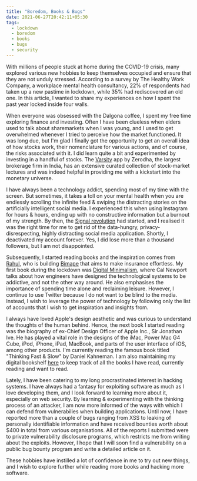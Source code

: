```yaml
---
title: "Boredom, Books & Bugs"
date: 2021-06-27T20:42:11+05:30
tags:
  - lockdown
  - boredom
  - books
  - bugs
  - security
---
```


With millions of people stuck at home during the COVID-19 crisis, many explored various new hobbies to keep themselves occupied and ensure that they are not unduly stressed. According to a survey by The Healthy Work Company, a workplace mental health consultancy, 22% of respondents had taken up a new pastime in lockdown, while 35% had rediscovered an old one. In this article, I wanted to share my experiences on how I spent the past year locked inside four walls.

When everyone was obsessed with the Dalgona coffee, I spent my free time exploring finance and investing. Often I have been clueless when elders used to talk about sharemarkets when I was young, and I used to get overwhelmed whenever I tried to perceive how the market functioned. It was long due, but I'm glad I finally got the opportunity to get an overall idea of how stocks work, their nomenclature for various actions, and of course, the risks associated with it. I did learn quite a bit and experimented by investing in a handful of stocks. The [Varsity](https://zerodha.com/varsity/) app by Zerodha, the largest brokerage firm in India, has an extensive curated collection of stock-market lectures and was indeed helpful in providing me with a kickstart into the monetary universe.

I have always been a technology addict, spending most of my time with the screen. But sometimes, it takes a toll on your mental health when you are endlessly scrolling the infinite feed & swiping the distracting stories on the artificially intelligent social media. I experienced this when using Instagram for hours & hours, ending up with no constructive information but a burnout of my strength. By then, the [Signal revolution](https://www.ibtimes.com/signal-telegram-apps-are-booming-thanks-whatsapps-facebook-deal-3119978) had started, and I realised it was the right time for me to get rid of the data-hungry, privacy-disrespecting, highly distracting social media application. Shortly, I deactivated my account forever. Yes, I did lose more than a thousand followers, but I am not disappointed.

Subsequently, I started reading books and the inspiration comes from [Rahul](https://twitter.com/Rahul_J_Mathur), who is building [Bimape](https://bimape.com) that aims to make insurance effortless. My first book during the lockdown was [Digital Minimalism](https://www.calnewport.com/books/digital-minimalism/), where Cal Newport talks about how engineers have designed the technological systems to be addictive, and not the other way around. He also emphasises the importance of spending time alone and reclaiming leisure. However, I continue to use Twitter because I do not want to be blind to the media. Instead, I wish to leverage the power of technology by following only the list of accounts that I wish to get inspiration and insights from. 

I always have loved Apple's design aesthetic and was curious to understand the thoughts of the human behind. Hence, the next book I started reading was the biography of ex-Chief Design Officer of Apple Inc., Sir Jonathan Ive. He has played a vital role in the designs of the iMac, Power Mac G4 Cube, iPod, iPhone, iPad, MacBook, and parts of the user interface of iOS, among other products. I'm currently reading the famous book titled "Thinking Fast & Slow" by Daniel Kahneman. I am also maintaining my digital bookshelf [here](https://rajkumaar.co.in/books/shelf) to keep track of all the books I have read, currently reading and want to read.

Lately, I have been catering to my long procrastinated interest in hacking systems. I have always had a fantasy for exploiting software as much as I love developing them, and I look forward to learning more about it, especially on web security. By learning & experimenting with the thinking process of an attacker, I am now more informed of the ways with which I can defend from vulnerabilies when building applications. Until now, I have reported more than a couple of bugs ranging from XSS to leaking of personally identifiable information and have received bounties worth about $400 in total from various organisations. All of the reports I submitted were to private vulnerability disclosure programs, which restricts me from writing about the exploits. However, I hope that I will soon find a vulnerability on a public bug bounty program and write a detailed article on it.

These hobbies have instilled a lot of confidence in me to try out new things, and I wish to explore further while reading more books and hacking more software.
